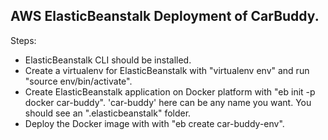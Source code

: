 ## AWS ElasticBeanstalk Deployment of CarBuddy.

Steps:
- ElasticBeanstalk CLI should be installed.
- Create a virtualenv for ElasticBeanstalk with "virtualenv env" and run "source env/bin/activate".
- Create ElasticBeanstalk application on Docker platform with "eb init -p docker car-buddy". 'car-buddy' here can be any name you want. You should see an ".elasticbeanstalk" folder.
- Deploy the Docker image with with "eb create car-buddy-env".

